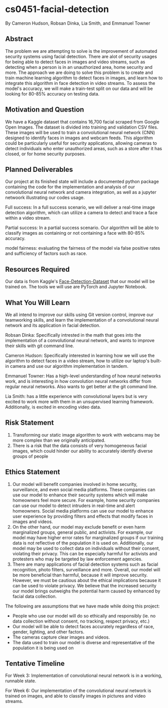 # cs0451-facial-detection
By Cameron Hudson, Robsan Dinka, Lia Smith, and Emmanuel Towner

## Abstract

The problem we are attempting to solve is the improvement of automated security systems using facial detection. There are alot of security usages for being able to detect faces in images and video streams, such as detecting when a person is in an unauthorized area, home security and more. The approach we are doing to solve this problem is to create and train machine learning algorithm to detect faces in images, and learn how to integrate this algorithm in face detection in video streams. To assess the model's accuracy, we will make a train-test split on our data and  will be looking for 80-85% accuracy on testing data. 


## Motivation and Question

We have a Kaggle dataset that contains 16,700 facial scraped from Google Open Images. The dataset is divided into training and validation CSV files. These images will be used to train a convolutional neural network (CNN) designed to identify faces in images and webcam feeds. This algorithm could be particularly useful for security applications, allowing cameras to detect individuals who enter unauthorized areas, such as a store after it has closed, or for home security purposes.

## Planned Deliverables
Our project at its finished state will include a documented python package containing the code for the implementation and analysis of our convolutional neural network and camera integration, as well as a jupyter netwoork illustrating our codes usage.

Full success: In a full success scenario, we will deliver a real-time image detection algorithm, which can utilize a camera to detect and trace a face within a video stream.

Partial success: In a partial success scenario. Our algorithm will be able to classify images as containing or not containing a face with 80-85% accuracy.

model fairness: evaluating the fairness of the model via false positive rates and sufficiency of factors such as race.

## Resources Required

Our data is from Kaggle's [Face-Detection-Dataset](https://www.kaggle.com/datasets/fareselmenshawii/face-detection-dataset) that our model will be trained on. The tools we will use are PyTorch and Jupyter Notebook.

## What You Will Learn

We all intend to improve our skills using Git version control, improve our teamworking skills, and learn the implementation of a convolutional neural network and
its application in facial detection.

Robsan Dinka: Specifically intrested in the math that goes into the implementation of a convolutional neural network, and wants to improve their skills with git command line.

Cameron Hudson: Specifically interested in learning how we will use the algorithm to detect faces in a video stream, how to utilize our laptop's built-in camera and use our algorithm implementation in tandem. 

Emmanuel Towner: Has a high-level understanding of how neural networks work, and is interesting in how convolution neural networks differ from regular neural networks. Also wants to get better at the git command line.

Lia Smith: has a little experience with convolutional layers but is very excited to work more with them in an unsupervised learning framework. Additionally, is excited in encoding video data. 

## Risk Statement

1. Transforming our static image algorithm to work with webcams may be more complex than we originally anticipated.  
2. There is a risk that the data consists of very homogeneous facial images, which could hinder our ability to accurately identify diverse groups of people 

## Ethics Statement
1. Our model will benefit companies involved in home security, surveillance, and even social media platforms. These companies can use our model to enhance their security systems which will make homeowners feel more secure. For example, home security companies can use our model to detect intruders in real-time and alert homeowners. Social media platforms can use our model to enhance user experience by providing filters and effects that modify faces in images and videos.
2. On the other hand, our model may exclude benefit or even harm marginalized groups, general public, and activists. For example, our model may have higher error rates for marginalized groups if our training data is not reflective of the population it is used on. Additionally, our model may be used to collect data on individuals without their consent, violating their privacy. This can be especially harmful for activists and protesters who may be targeted by law enforcement agencies.
3. There are many applications of facial detection systems such as facial recognition, photo filters, surveillance and more. Overall, our model will be more beneficial than harmful, because it will improve security. However, we must be cautious about the ethical implications because it can be used to violate privacy. We believe that the increased security our model brings outweighs the potential harm caused by enhanced by facial data collection. 

The following are assumptions that we have made while doing this project:
* People who use our model will do so ethically and responsibly (ie. no data collection without consent, no tracking, respect privacy, etc.)
* Our model will be able to detect faces accurately regardless of race, gender, lighting, and other factors.
* The cameras capture clear images and videos.
* The data used to train our model is diverse and representative of the population it is being used on




## Tentative Timeline
For Week 3: Implementation of convolutional neural network is in a working, runnable state.

For Week 6: Our implementation of the convolutional neural network is trained on images, and able to classify images in pictures and video streams.
